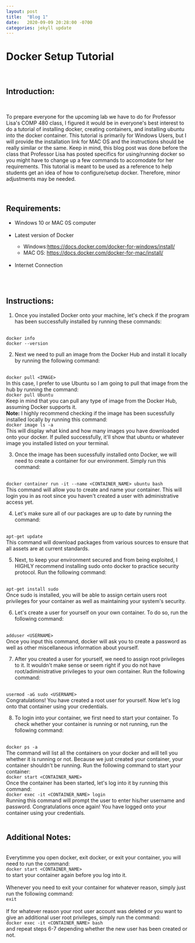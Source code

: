 ```yaml
---
layout: post
title:  "Blog 1"
date:   2020-09-09 20:28:00 -0700
categories: jekyll update
---
```

<h1><b>Docker Setup Tutorial</b></h1>
<br>
<h2><b>Introduction:</b></h2>
<br>
<p>To prepare everyone for the upcoming lab we have to do for Professor Lisa's COMP 480 class, I figured it would be in everyone's best interest to do a tutorial of installing docker, creating containers, and installing ubuntu into the docker container. This tutorial is primarily for Windows Users, but I will provide the installation link for MAC OS and the instructions should be really similar or the same. Keep in mind, this blog post was done before the class that Professor Lisa has posted specifics for using/running docker so you might have to change up a few commands to accomodate for her requirements. This tutorial is meant to be used as a reference to help students get an idea of how to configure/setup docker. Therefore, minor adjustments may be needed.</p>
<br>
<h2><b>Requirements:</b></h2>
<ul>
<li>Windows 10 or MAC 0S computer</li>
<br>
<li>Latest version of Docker</li>
<ul>
<li>Windows:<a href="https://docs.docker.com/docker-for-windows/install/">https://docs.docker.com/docker-for-windows/install/</a></li>
<li>MAC OS: <a href="https://docs.docker.com/docker-for-mac/install/">https://docs.docker.com/docker-for-mac/install/</a></li>
</ul>
<br>
<li>Internet Connection</li>
</ul>
<br>
<br>
<h2><b>Instructions:</b></h2>

1. Once you installed Docker onto your machine, let's check if the program has been successfully installed by running these commands:
<br>
<code>docker info</code>
<br>
<code>docker --version</code>

2. Next we need to pull an  image from the Docker Hub and install it locally by running the following command:
<br>
<code>docker pull &lt;IMAGE&gt;</code>
<br>
In this case, I prefer to use Ubuntu so I am going to pull that image from the hub by running the command:
<br>
<code>docker pull Ubuntu</code>
<br>
Keep in mind that you can pull any type of image from the Docker Hub, assuming Docker supports it.
<br>
<b>Note:</b> I highly recommend checking if the image has been sucessfully installed locally by running this command:
<br>
<code>docker image ls -a</code>
<br>
This will display what kind and how many images you have downloaded onto your docker. If pulled successfully, it'll show that ubuntu or whatever image you installed listed on your terminal.

3. Once the image has been sucessfully installed onto Docker, we will need to create a container for our environment. Simply run this command:
<br>
<code>docker container run -it --name &lt;CONTAINER_NAME&gt; ubuntu bash</code>
<br>
This command will allow you to create and name your container. This will login you in as root since you haven't created a user with administrative access yet.

4. Let's make sure all of our packages are up to date by running the command:
<br>
<code>apt-get update</code>
<br>
This command will download packages from various sources to ensure that all assets are at current standards.

5. Next, to keep your environment secured and from being exploited, I HIGHLY recommend installing sudo onto docker to practice security protocol. Run the following command:
<br>
<code>apt-get install sudo</code>
<br>
Once sudo is installed, you will be able to assign certain users root privileges for your container as well as maintaining your system's security.

6. Let's create a user for yourself on your own container. To do so, run the following command:
<br>
<code>adduser &lt;USERNAME&gt;</code>
<br>
Once you input this command, docker will ask you to create a password as well as other miscellaneous information about yourself.

7. After you created a user for yourself, we need to assign root privileges to it. It wouldn't make sense or seem right if you do not have root/adiministrative privileges to your own container. Run the following command:
<br>
<code>usermod -aG sudo &lt;USERNAME&gt;</code>
<br>
Congratulations! You have created a root user for yourself. Now let's log onto that container using your credentials.

8. To login into your container, we first need to start your container. To check whether your container is running or not running, run the following command:
<br>
<code>docker ps -a</code>
<br>
The command will list all the containers on your docker and will tell you whether it is running or not. Because we just created your container, your container shouldn't be running. Run the following command to start your container:
<br>
<code>docker start &lt;CONTAINER_NAME&gt;</code>
<br>
Once the container has been started, let's log into it by running this command:
<br>
<code>docker exec -it &lt;CONTAINER_NAME&gt; login</code>
<br>
Running this command will prompt the user to enter his/her username and password.
Congratulations once again! You have logged onto your container using your credentials.
<br>
<br>
<h2><b>Additional Notes:</b></h2>
<br>
Everytimme you open docker, exit docker, or exit your container, you will need to run the command: 
<br>
<code>docker start &lt;CONTAINER_NAME&gt;</code>
<br>
to start your container again before you log into it.
<br>
<br>
Whenever you need to exit your container for whatever reason, simply just run the following command:
<br>
<code>exit</code>
<br>
<br>
If for whatever reason your root user account was deleted or you want to give an additional user root privileges, simply run the command:
<br>
<code>docker exec -it &lt;CONTAINER_NAME&gt; bash</code>
<br>
and repeat steps 6-7 depending whether the new user has been created or not. 


